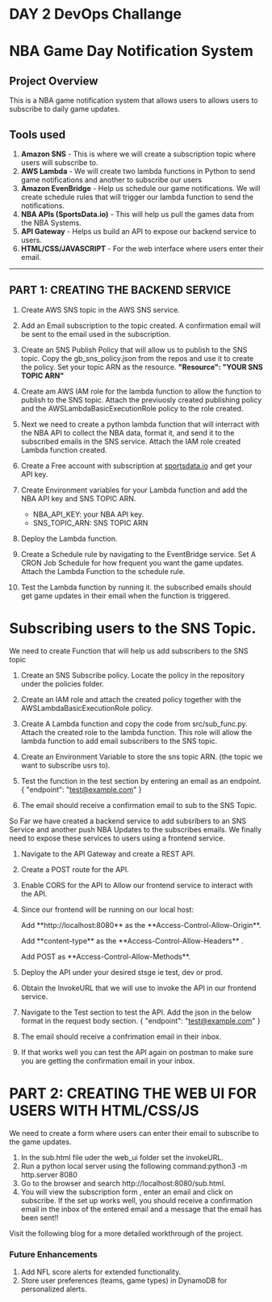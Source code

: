 # DAY 2 DevOps Challange 
# NBA Game Day Notification System

## **Project Overview**
This is a NBA game notification system that allows users to allows users to subscribe to daily game updates. 

## Tools used
1. **Amazon SNS** - This is where we will create a subscription topic where users will subscribe to.
2. **AWS Lambda** - We will create two lambda functions in Python to send game notifications and another to subscribe our users
3. **Amazon EvenBridge** - Help us schedule our game notifications. We will create schedule rules that will trigger our lambda function to send the notifications.
4. **NBA APIs (SportsData.io)** - This will help us pull the games data from the NBA Systems.
5. **API Gateway** - Helps us build an API to expose our backend service to users.
6. **HTML/CSS/JAVASCRIPT** - For the web interface where users enter their email.
   
---



## PART 1: CREATING THE BACKEND SERVICE
1. Create AWS SNS topic in the AWS SNS service.
2. Add an Email subscription to the topic created. A confirmation email will be sent to the email used in the subscription.
3. Create an SNS Publish Policy that will allow us to publish to the SNS topic. Copy the gb_sns_policy.json from the repos and use it to create the policy. Set your topic ARN as the resource.
   **"Resource": "YOUR SNS TOPIC ARN"**
   
4. Create am AWS IAM role for the lambda function to allow the function to publish to the SNS topic. Attach the previuosly created publishing policy and the AWSLambdaBasicExecutionRole policy to the role created.
5. Next we need to create a python lambda function that will interract with the NBA API to collect the NBA data, format it, and send it to the subscribed emails in the SNS service. Attach the IAM role created Lambda function created.
6. Create a Free account with subscription at [sportsdata.io](https://sportsdata.io/) and get your API key.
7. Create Environment variables for your Lambda function and add the NBA API key and SNS TOPIC ARN.
   - NBA_API_KEY: your NBA API key.
   - SNS_TOPIC_ARN: SNS TOPIC ARN
8.  Deploy the Lambda function.
9. Create a Schedule rule by navigating to the EventBridge service. Set A CRON Job Schedule for how frequent you want the game updates. Attach the Lambda Function to the schedule rule.
10. Test the Lambda function by running it. the subscribed emails should get game updates in their email when the function is triggered.

# **Subscribing users to the SNS Topic.**
 
 <p>We need to create Function that will help us add subscribers to the SNS topic</p>

1. Create an SNS Subscribe policy. Locate the policy in the repository under the policies folder.
2. Create an IAM role and attach the created policy together with the AWSLambdaBasicExecutionRole policy.
3. Create A Lambda function and copy the code from src/sub_func.py. Attach the created role to the lambda function. This role will allow the lambda function to add email subscribers to the SNS topic.
4. Create an Environment Variable to store the sns topic ARN. (the topic we want to subscribe usrs to).
5. Test the function in the test section by entering an email as an endpoint.
   {
    "endpoint": "test@example.com"
   }

7. The email should receive a confirmation email to sub to the SNS Topic.

<p>So Far we have created a backend service to add subsribers to an SNS Service and another push NBA Updates to the subscribes emails. We finally need to expose these services to users using a frontend service.</p>

1. Navigate to the API Gateway and create a REST API.
2. Create a POST route for the API.
3. Enable CORS for the API to Allow our frontend service to interact with the API.
4. Since our frontend will be running on our local host:
   <P>Add **http://localhost:8080** as the **Access-Control-Allow-Origin**.</P>
   <P>Add  **content-type** as the  **Access-Control-Allow-Headers** .</P>
   <P> Add POST as **Access-Control-Allow-Methods**.</P>
   
6.  Deploy the API under your desired stsge ie test, dev or prod.
7.  Obtain the InvokeURL that we will use to invoke the API in our frontend service.
8.  Navigate to the Test section to test the API. Add the json in the below format in the request body section.
   {
    "endpoint": "test@example.com"
   }
9. The email should receive a confrimation email in their inbox.
10. If that works well you can test the API again on postman to make sure you are getting the confirmation email in your inbox.

# PART 2: CREATING THE WEB UI FOR USERS WITH HTML/CSS/JS 
<p>We need to create a form where users can enter their email to subscribe to the game updates.</p>
   
1. In the sub.html file uder the web_ui folder set the invokeURL.
2. Run a  python local server using the following command:python3 -m http.server 8080
3. Go to the browser and search http://localhost:8080/sub.html.
4. You will view the subscription form , enter an email and click on subscribe. If the set up works well, you should receive a confirmation email in the inbox of the entered email and a message that the email has been sent!!

<p>Visit the following blog for a more detailed workthrough of the project.</p>


### **Future Enhancements**
1. Add NFL score alerts for extended functionality.
2. Store user preferences (teams, game types) in DynamoDB for personalized alerts.

